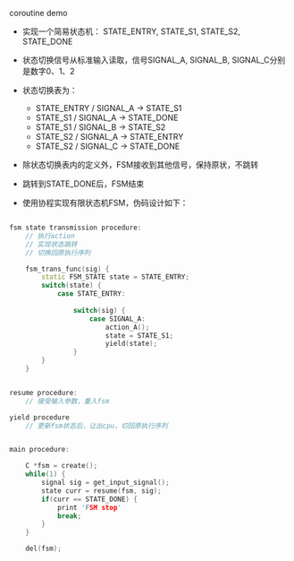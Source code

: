 coroutine demo

* 实现一个简易状态机： STATE_ENTRY, STATE_S1, STATE_S2, STATE_DONE

* 状态切换信号从标准输入读取，信号SIGNAL_A, SIGNAL_B, SIGNAL_C分别是数字0、1、2

* 状态切换表为：
	* STATE_ENTRY / SIGNAL_A -> STATE_S1
	* STATE_S1 / SIGNAL_A -> STATE_DONE
	* STATE_S1 / SIGNAL_B -> STATE_S2
	* STATE_S2 / SIGNAL_A -> STATE_ENTRY
	* STATE_S2 / SIGNAL_C -> STATE_DONE

* 除状态切换表内的定义外，FSM接收到其他信号，保持原状，不跳转
* 跳转到STATE_DONE后，FSM结束

* 使用协程实现有限状态机FSM，伪码设计如下：

```cpp

fsm state transmission procedure:
	// 执行action
	// 实现状态跳转
	// 切换回原执行序列

	fsm_trans_func(sig) {
		static FSM_STATE state = STATE_ENTRY;
		switch(state) {
			case STATE_ENTRY:
				
				switch(sig) {
					case SIGNAL_A:
						action_A();
						state = STATE_S1;
						yield(state);
				}
		}
	}


resume procedure:
	// 接受输入参数，重入fsm

yield procedure
	// 更新fsm状态后，让出cpu，切回原执行序列


main procedure:

	C *fsm = create();
	while(1) {
		signal sig = get_input_signal();
		state curr = resume(fsm, sig);
		if(curr == STATE_DONE) {
			print 'FSM stop'
			break;
		}
	}

	del(fsm);

```
